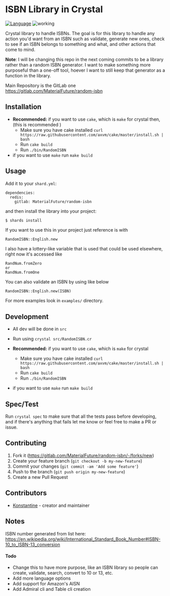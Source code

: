# ISBN Library in Crystal
[![Language](https://img.shields.io/badge/language-crystal-776791.svg)](https://github.com/crystal-lang/crystal)
![working](https://img.shields.io/badge/stability-working-success.svg)

Crystal library to handle ISBNs. The goal is for this library to handle any action you'd want from an ISBN such as validate, generate new ones, check to see if an ISBN belongs to something and what, and other actions that come to mind.

**Note**: I will be changing this repo in the next coming commits to be a library rather than a random ISBN generator. I want to make something more purposeful than a one-off tool, hoever I want to still keep that generator as a function in the library.

Main Repository is the GitLab one <https://gitlab.com/MaterialFuture/random-isbn>

## Installation
- **Recommended:** if you want to use `cake`, which is `make` for crystal then, (this is recommended )
  - Make sure you have cake installed `curl https://raw.githubusercontent.com/axvm/cake/master/install.sh | bash`
  - Run `cake build`
  - Run `./bin/RandomISBN`
- if you want to use `make` run `make build`

## Usage
Add it to your `shard.yml`:

```crystal
dependencies:
  redis:
    gitlab: MaterialFuture/random-isbn
```

and then install the library into your project:

```bash
$ shards install
```

If you want to use this in your project just reference is with 
```crystal
RandomISBN::English.new
```

I also have a lottery-like variable that is used that could be used elsewhere, right now it's accessed like 
```
RandNum.fromZero
or
RandNum.fromOne
```

You can also validate an ISBN by using like below
```
RandomISBN::English.new(ISBN)
```

For more examples look in `examples/` directory.

## Development
- All dev will be done in `src`
- Run using `crystal src/RandomISBN.cr`

- **Recommended:** if you want to use `cake`, which is `make` for crystal
  - Make sure you have cake installed `curl https://raw.githubusercontent.com/axvm/cake/master/install.sh | bash`
  - Run `cake build`
  - Run `./bin/RandomISBN`
- if you want to use `make` run `make build`

## Spec/Test
Run `crystal spec` to make sure that all the tests pass before developing, and if there's anything that fails let me know or feel free to make a PR or issue.

## Contributing
1. Fork it (<https://gitlab.com/MaterialFuture/random-isbn/-/forks/new>)
2. Create your feature branch (`git checkout -b my-new-feature`)
3. Commit your changes (`git commit -am 'Add some feature'`)
4. Push to the branch (`git push origin my-new-feature`)
5. Create a new Pull Request

## Contributors
- [Konstantine](https://gitlab.com/materialfuture) - creator and maintainer

## Notes
ISBN number generated from list here: <https://en.wikipedia.org/wiki/International_Standard_Book_Number#ISBN-10_to_ISBN-13_conversion>

#### Todo
- Change this to have more purpose, like an ISBN library so people can create, validate, search, convert to 10 or 13, etc.
- Add more language options
- Add support for Amazon's AISN
- Add Admiral cli and Table cli creation